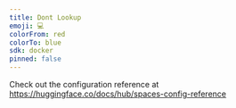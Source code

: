```yaml
---
title: Dont Lookup
emoji: 💻
colorFrom: red
colorTo: blue
sdk: docker
pinned: false
---
```


Check out the configuration reference at https://huggingface.co/docs/hub/spaces-config-reference
